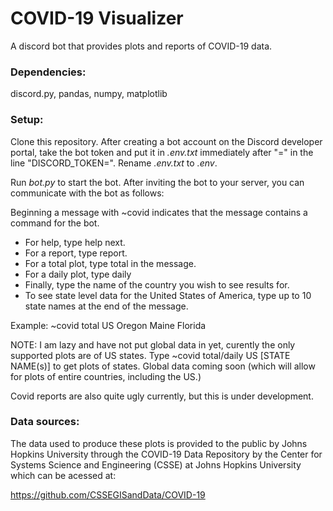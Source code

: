 # COVID-19 Visualizer

A discord bot that provides plots and reports of COVID-19 data.

### Dependencies:
discord.py, pandas, numpy, matplotlib

### Setup: 

Clone this repository.
After creating a bot account on the Discord developer portal, 
take the bot token and put it in *.env.txt* immediately after 
"=" in the line "DISCORD_TOKEN=". Rename *.env.txt* to *.env*.

Run *bot.py* to start the bot. After inviting the bot to your server, 
you can communicate with the bot as follows:

Beginning a message with ~covid indicates that the message
contains a command for the bot.

- For help, type help next.
- For a report, type report.
- For a total plot, type total in the message.
- For a daily plot, type daily
- Finally, type the name of the country you wish to see results for.
- To see state level data for the United States of America, type up to 10 state names at the end of the message.

Example: ~covid total US Oregon Maine Florida

NOTE: I am lazy and have not put global data in yet, curently the only supported plots are of US states. Type ~covid total/daily US [STATE NAME(s)] 
to get plots of states. Global data coming soon (which will allow for plots of entire countries, including the US.)

Covid reports are also quite ugly currently, but this is under development.

### Data sources:

The data used to produce these plots is provided to the public by Johns Hopkins University through
the COVID-19 Data Repository by the Center for Systems Science
and Engineering (CSSE) at Johns Hopkins University
which can be acessed at:

https://github.com/CSSEGISandData/COVID-19

